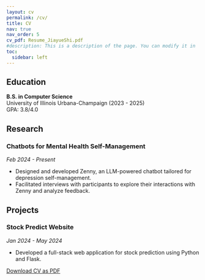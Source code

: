 ```yaml
---
layout: cv
permalink: /cv/
title: CV
nav: true
nav_order: 5
cv_pdf: Resume_JiayueShi.pdf
#description: This is a description of the page. You can modify it in '_pages/cv.md'. You can also change or remove the top pdf download button.
toc:
  sidebar: left
---
```


## Education

**B.S. in Computer Science**  
University of Illinois Urbana-Champaign (2023 - 2025)  
GPA: 3.8/4.0

## Research

### Chatbots for Mental Health Self-Management  
*Feb 2024 - Present*  
- Designed and developed Zenny, an LLM-powered chatbot tailored for depression self-management.
- Facilitated interviews with participants to explore their interactions with Zenny and analyze feedback.

## Projects

### Stock Predict Website  
*Jan 2024 - May 2024*  
- Developed a full-stack web application for stock prediction using Python and Flask.

[Download CV as PDF](assets/pdf/example_pdf.pdf)
